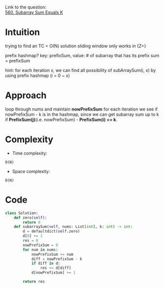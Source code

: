 Link to the question:</br>
[560. Subarray Sum Equals K](https://leetcode.com/problems/subarray-sum-equals-k/)

# Intuition
<!-- Describe your first thoughts on how to solve this problem. -->
trying to find an TC = O(N) solution
sliding window only works in {Z+}

prefix hashmap?
key: prefixSum, value: # of subarray that has its prefix sum = prefixSum

hint: for each iteration x,
we can find all possibility of subArraySum(i, x)
by using prefix hashmap
(i = 0 ~ x)
# Approach
<!-- Describe your approach to solving the problem. -->
loop through nums and maintain **nowPrefixSum**
for each iteration we see if nowPrefixSum - k is in the hashmap,
since we can get subarray sum up to k if **PrefixSum(j)**(i.e. nowPrefixSum) - **PrefixSum(i) == k**.


# Complexity
- Time complexity: 
<!-- Add your time complexity here, e.g. $$O(n)$$ -->
    O(N)
- Space complexity: 
<!-- Add your space complexity here, e.g. $$O(n)$$ -->
    O(N)
# Code
```python
class Solution:
    def zero(self):
        return 0
    def subarraySum(self, nums: List[int], k: int) -> int:
        d = defaultdict(self.zero)
        d[0] += 1
        res = 0
        nowPrefixSum = 0
        for num in nums:
            nowPrefixSum += num
            diff = nowPrefixSum - k
            if diff in d:
                res += d[diff]
            d[nowPrefixSum] += 1

        return res

```